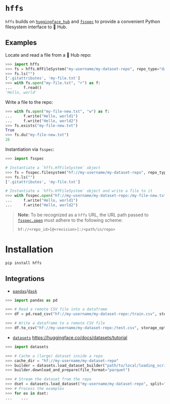 # `hffs`

`hffs` builds on [`huggingface_hub`](https://github.com/huggingface/huggingface_hub) and [`fsspec`](https://github.com/huggingface/huggingface_hub) to provide a convenient Python filesystem interface to 🤗 Hub.

## Examples

Locate and read a file from a 🤗 Hub repo:

```python
>>> import hffs
>>> fs = hffs.HfFileSystem("my-username/my-dataset-repo", repo_type="dataset")
>>> fs.ls("")
['.gitattributes', 'my-file.txt']
>>> with fs.open("my-file.txt", "r") as f:
...     f.read()
'Hello, world'
```

Write a file to the repo:

```python
>>> with fs.open("my-file-new.txt", "w") as f:
...     f.write("Hello, world1")
...     f.write("Hello, world2")
>>> fs.exists("my-file-new.txt")
True
>>> fs.du("my-file-new.txt")
26
```

Instantiation via `fsspec`:

```python
>>> import fsspec

# Instantiate a `hffs.HfFileSystem` object
>>> fs = fsspec.filesystem("hf://my-username/my-dataset-repo", repo_type="dataset")
>>> fs.ls("")
['.gitattributes', 'my-file.txt']

# Instantiate a `hffs.HfFileSystem` object and write a file to it
>>> with fsspec.open("hf://my-username/my-dataset-repo:/my-file-new.txt", repo_type="dataset"):
...     f.write("Hello, world1")
...     f.write("Hello, world2")
```

> **Note**: To be recognized as a `hffs` URL, the URL path passed to [`fsspec.open`](https://filesystem-spec.readthedocs.io/en/latest/api.html?highlight=open#fsspec.open) must adhere to the following scheme:
> ```
> hf://<repo_id>[@<revision>]:/<path/in/repo>
> ```

# Installation

```bash
pip install hffs
```

## Integrations

* [`pandas`](https://pandas.pydata.org/pandas-docs/stable/user_guide/io.html#reading-writing-remote-files)/[`dask`](https://docs.dask.org/en/stable/how-to/connect-to-remote-data.html)

```python
>>> import pandas as pd

>>> # Read a remote CSV file into a dataframe
>>> df = pd.read_csv("hf://my-username/my-dataset-repo:/train.csv", storage_options={"repo_type": "dataset"})

>>> # Write a dataframe to a remote CSV file
>>> df.to_csv("hf://my-username/my-dataset-repo:/test.csv", storage_options={"repo_type": "dataset"})
```

* [`datasets`](https://huggingface.co/docs/datasets/filesystems#load-and-save-your-datasets-using-your-cloud-storage-filesystem)
https://huggingface.co/docs/datasets/tutorial

```python
>>> import datasets

>>> # Cache a (large) dataset inside a repo
>>> cache_dir = "hf://my-username/my-dataset-repo"
>>> builder = datasets.load_dataset_builder("path/to/local/loading_script/loading_script.py", cache_dir=cache_dir, storage_options={"repo_type": "dataset"})
>>> builder.download_and_prepare(file_format="parquet")

>>> # Stream the dataset from the repo
>>> dset = datasets.load_dataset("my-username/my-dataset-repo", split="train")
>>> # Process the examples
>>> for ex in dset:
...    ...
```
